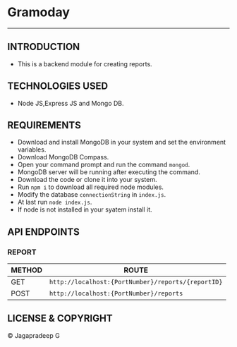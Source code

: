# Gramoday

---

## INTRODUCTION

- This is a backend module for creating reports.

## TECHNOLOGIES USED

- Node JS,Express JS and Mongo DB.

## REQUIREMENTS

- Download and install MongoDB in your system and set the environment variables.
- Download MongoDB Compass.
- Open your command prompt and run the command `mongod`.
- MongoDB server will be running after executing the command.
- Download the code or clone it into your system.
- Run `npm i` to download all required node modules.
- Modify the database `connectionString` in `index.js`.
- At last run `node index.js`.
- If node is not installed in your syatem install it.

## API ENDPOINTS

### REPORT

| METHOD | ROUTE                                              |
| ------ | -------------------------------------------------- |
| GET    | `http://localhost:{PortNumber}/reports/{reportID}` |
| POST   | `http://localhost:{PortNumber}/reports`            |

## LICENSE & COPYRIGHT

© Jagapradeep G
